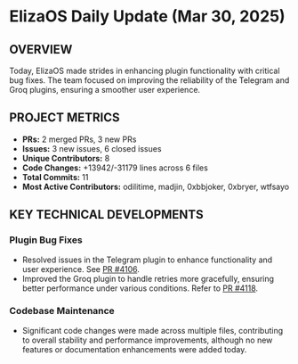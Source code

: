 # ElizaOS Daily Update (Mar 30, 2025)

## OVERVIEW 
Today, ElizaOS made strides in enhancing plugin functionality with critical bug fixes. The team focused on improving the reliability of the Telegram and Groq plugins, ensuring a smoother user experience.

## PROJECT METRICS
- **PRs:** 2 merged PRs, 3 new PRs
- **Issues:** 3 new issues, 6 closed issues
- **Unique Contributors:** 8
- **Code Changes:** +13942/-31179 lines across 6 files
- **Total Commits:** 11
- **Most Active Contributors:** odilitime, madjin, 0xbbjoker, 0xbryer, wtfsayo

## KEY TECHNICAL DEVELOPMENTS

### Plugin Bug Fixes
- Resolved issues in the Telegram plugin to enhance functionality and user experience. See [PR #4106](https://github.com/elizaos/eliza/pull/4106).
- Improved the Groq plugin to handle retries more gracefully, ensuring better performance under various conditions. Refer to [PR #4118](https://github.com/elizaos/eliza/pull/4118).

### Codebase Maintenance
- Significant code changes were made across multiple files, contributing to overall stability and performance improvements, although no new features or documentation enhancements were added today.